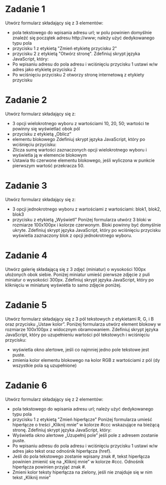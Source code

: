# Zadanie 1
Utwórz formularz składający się z 3 elementów:
- pola tekstowego do wpisania adresu url; w polu powinien domyślnie znaleźć się początek adresu
http://www; należy użyć dedykowanego typu pola
- przycisku 1 z etykietą "Zmień etykietę przycisku 2"
- przycisku 2 z etykietą "Otwórz stronę".
Zdefiniuj skrypt języka JavaScript, który:
- Po wpisaniu adresu do pola adresu i wciśnięciu przycisku 1 ustawi w/w adres jako etykietę przycisku 2
- Po wciśnięciu przycisku 2 otworzy stronę internetową z etykiety przycisku
# Zadanie 2
Utwórz formularz składający się z:
- 3 opcji wielokrotnego wyboru z wartościami 10, 20, 50; wartości te powinny się wyświetlać obok pól
- przycisku z etykietą „Oblicz”
- elementu blokowego
Zdefiniuj skrypt języka JavaScript, który po wciśnięciu przycisku:
- Zlicza sumę wartości zaznaczonych opcji wielokrotnego wyboru i wyświetla ją w elemencie blokowym
- Ustawia tło czerwone elementu blokowego, jeśli wyliczona w punkcie pierwszym wartość przekracza 50.
# Zadanie 3
Utwórz formularz składający się z:
- 3 opcji jednokrotnego wyboru z wartościami z wartościami: blok1, blok2, blok3
- przycisku z etykietą „Wyświetl”
Poniżej formularza utwórz 3 bloki w rozmiarze 100x100px i kolorze czerwonym. Bloki powinny być domyślnie ukryte.
Zdefiniuj skrypt języka JavaScript, który po wciśnięciu przycisku wyświetla zaznaczony blok z opcji jednokrotnego
wyboru.
# Zadanie 4
Utwórz galerię składającą się z 3 zdjęć (miniatur) o wysokości 100px ułożonych obok siebie. Poniżej miniatur umieść
pierwsze zdjęcie z puli miniatur o wysokości 300px.
Zdefiniuj skrypt języka JavaScript, który po kliknięciu w miniaturę wyświetla to samo zdjęcie poniżej.
# Zadanie 5
Utwórz formularz składający się z 3 pól tekstowych z etykietami R, G, i B oraz przycisku „Ustaw kolor”.
Poniżej formularza utwórz element blokowy w rozmiarze 100x100px z widocznym obramowaniem.
Zdefiniuj skrypt języka JavaScript, który po uzupełnieniu wartości pól tekstowych i wciśnięciu przycisku:
- wyświetla okno alertowe, jeśli co najmniej jedno pole tekstowe jest puste.
- zmienia kolor elementu blokowego na kolor RGB z wartościami z pól (dy wszystkie pola są uzupełnione)
# Zadanie 6
Utwórz formularz składający się z 2 elementów:
- pola tekstowego do wpisania adresu url; należy użyć dedykowanego typu pola
- przycisku 1 z etykietą "Zmień hiperłącze"
Poniżej formularza umieść hiperłącze o treści „Kliknij mnie” w kolorze #ccc wskazujące na bieżącą stronę.
Zdefiniuj skrypt języka JavaScript, który:
- Wyświetla okno alertowe „Uzupełnij pole” jeśli pole z adresem zostanie puste.
- Po wpisaniu adresu do pola adresu i wciśnięciu przycisku 1 ustawi w/w adres jako tekst oraz odnośnik hiperłącza
(href).
- Jeśli do pola tekstowego zostanie wpisany znak #, tekst hiperłącza powinien zmienić się na „Kliknij mnie” w kolorze
#ccc. Odnośnik hiperłącza powinien przyjąć znak #.
- Zmieni kolor teksty hiperłącza na zielony, jeśli nie znajduje się w nim tekst „Kliknij mnie”